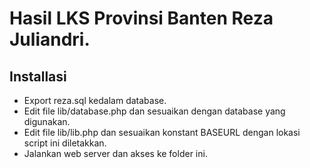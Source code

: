 # Hasil LKS Provinsi Banten Reza Juliandri.
## Installasi
- Export reza.sql kedalam database.
- Edit file lib/database.php dan sesuaikan dengan database yang digunakan.
- Edit file lib/lib.php dan sesuaikan konstant BASEURL dengan lokasi script ini diletakkan.
- Jalankan web server dan akses ke folder ini.
